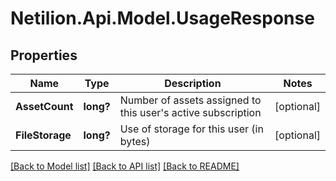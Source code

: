 # Netilion.Api.Model.UsageResponse
## Properties

Name | Type | Description | Notes
------------ | ------------- | ------------- | -------------
**AssetCount** | **long?** | Number of assets assigned to this user&#x27;s active subscription | [optional] 
**FileStorage** | **long?** | Use of storage for this user (in bytes) | [optional] 

[[Back to Model list]](../README.md#documentation-for-models) [[Back to API list]](../README.md#documentation-for-api-endpoints) [[Back to README]](../README.md)


